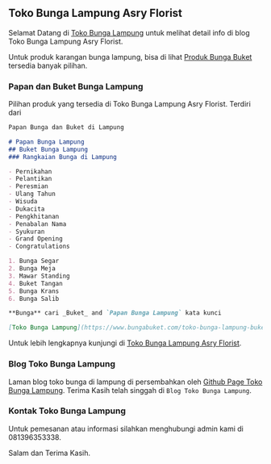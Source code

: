 ## Toko Bunga Lampung Asry Florist

Selamat Datang di [Toko Bunga Lampung](https://tokobungalampung.xyz) untuk melihat detail info di blog Toko Bunga Lampung Asry Florist.

Untuk produk karangan bunga lampung, bisa di lihat [Produk Bunga Buket](https://www.bungabuket.com/shop/) tersedia banyak pilihan.

### Papan dan Buket Bunga Lampung

Pilihan produk yang tersedia di Toko Bunga Lampung Asry Florist. Terdiri dari

```markdown
Papan Bunga dan Buket di Lampung

# Papan Bunga Lampung
## Buket Bunga Lampung
### Rangkaian Bunga di Lampung

- Pernikahan
- Pelantikan
- Peresmian
- Ulang Tahun
- Wisuda
- Dukacita
- Pengkhitanan
- Penabalan Nama
- Syukuran
- Grand Opening
- Congratulations

1. Bunga Segar
2. Bunga Meja
3. Mawar Standing
4. Buket Tangan
5. Bunga Krans
6. Bunga Salib

**Bunga** cari _Buket_ and `Papan Bunga Lampung` kata kunci

[Toko Bunga Lampung](https://www.bungabuket.com/toko-bunga-lampung-buket-mawar/) and ![Toko Bunga di Lampung](https://www.bungabuket.com/wp-content/uploads/2019/02/bungabuket-com_-logo.jpg)
```

Untuk lebih lengkapnya kunjungi di [Toko Bunga Lampung Asry Florist](https://m.asryflorist.com/toko-bunga-lampung.html).

### Blog Toko Bunga Lampung

Laman blog toko bunga di lampung di persembahkan oleh [Github Page Toko Bunga Lampung](https://tokobungadilampung.github.io). Terima Kasih telah singgah di `Blog Toko Bunga Lampung`.

### Kontak Toko Bunga Lampung

Untuk pemesanan atau informasi silahkan menghubungi admin kami di 081396353338.

Salam dan Terima Kasih.
